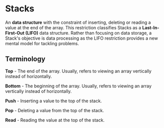 # Stacks

An **data structure** with the constraint of inserting, deleting or reading a value at the end of the array. This restriction classifies Stacks as a **Last-In-First-Out (LIFO)** data structure. Rather than focusing on data storage, a Stack's objective is data processing as the LIFO restriction provides a new mental model for tackling problems.

## Terminology

**Top** - The end of the array. Usually, refers to viewing an array vertically instead of horizontally.

**Bottom** - The beginning of the array. Usually, refers to viewing an array vertically instead of horizontally.

**Push** - Inserting a value to the top of the stack.

**Pop** - Deleting a value from the top of the stack.

**Read** - Reading the value at the top of the stack.



